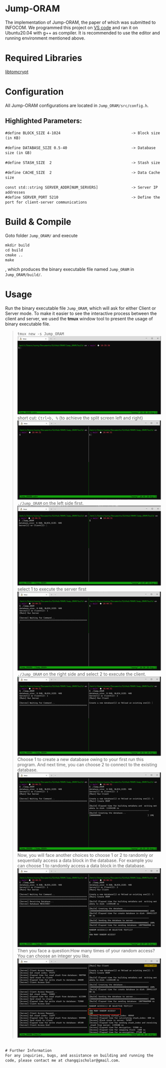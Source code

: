 # Jump-ORAM 
The implementation of Jump-ORAM, the paper of which was submitted to INFOCOM. 
We programmed this project on [VS code](https://code.visualstudio.com/) and  ran it on Ubuntu20.04 with g++ as compiler. 
It is recommended to use the editor and running environment mentioned above. 

# Required Libraries
[libtomcrypt](https://github.com/libtom/libtomcrypt)

# Configuration
All Jump-ORAM configurations are located in ```Jump_ORAM/src/config.h```. 

## Highlighted Parameters:
```
#define BLOCK_SIZE 4-1024                                -> Block size (in KB)

#define DATABASE_SIZE 0.5-40                             -> Database size (in GB)

#define STASH_SIZE  2                                    -> Stash size

#define CACHE_SIZE  2                                    -> Data Cache size

const std::string SERVER_ADDR[NUM_SERVERS]               -> Server IP addresses
#define SERVER_PORT 5210                                 -> Define the port for client-server communications

```
# Build & Compile
Goto folder ``Jump_ORAM/`` and execute
``` 
mkdir build
cd build
cmake .. 
make
```

, which produces the binary executable file named ```Jump_ORAM``` in ``Jump_ORAM/build/``.

# Usage

Run the binary executable file ```Jump_ORAM```, which will ask for either Client or Server mode. To make it easier to see
the interactive process between the client and server, we used the **tmux** window tool to present the usage of binary executable file.
> ```tmux new -s Jump_ORAM```
![tmux_new_Jump_ORAM](pictures/tmux_new_jump_oram.png)
> short cut: ```Ctrl+b, %``` (to achieve the split screen left and right)
![tmux_new_Jump_ORAM_split](pictures/tmux_new_Jump_ORAM_split.png)
> ```./Jump_ORAM``` on the left side first.
![tmux_new_Jump_ORAM_split_run](pictures/tmux_new_Jump_ORAM_split_run.png)
> select $1$ to execute the server first
![tmux_new_Jump_ORAM_split_run_server](pictures/tmux_new_Jump_ORAM_split_run_server.png)
> ```./Jump_ORAM``` on the right side and select $2$ to execute the client.
![tmux_new_Jump_ORAM_split_run_client](pictures/tmux_new_Jump_ORAM_split_run_client.png)
> Choose $1$ to create a new database owing to your first run this program. And next time, you can choose $2$ to connect to the existing database.
![tmux_new_Jump_ORAM_split_run_client_new_database](pictures/tmux_new_Jump_ORAM_split_run_client_new_database.png)
> Now, you will face another choices to choose $1$ or $2$ to randomly or sequentially access a data block in the database.
> For example you can choose $1$ to randomly access a data block in the database.
![tmux_new_Jump_ORAM_split_run_client_new_database_random](pictures/tmux_new_Jump_ORAM_split_run_client_new_database_random.png)
> Then you face a question:How many times of your random access? You can choose an integer you like.
![tmux_new_Jump_ORAM_split_run_client_new_database_random_times](pictures/tmux_new_Jump_ORAM_split_run_client_new_database_random_times.png)
```

# Further Information
For any inquiries, bugs, and assistance on building and running the code, please contact me at changqischolar@gmail.com.
